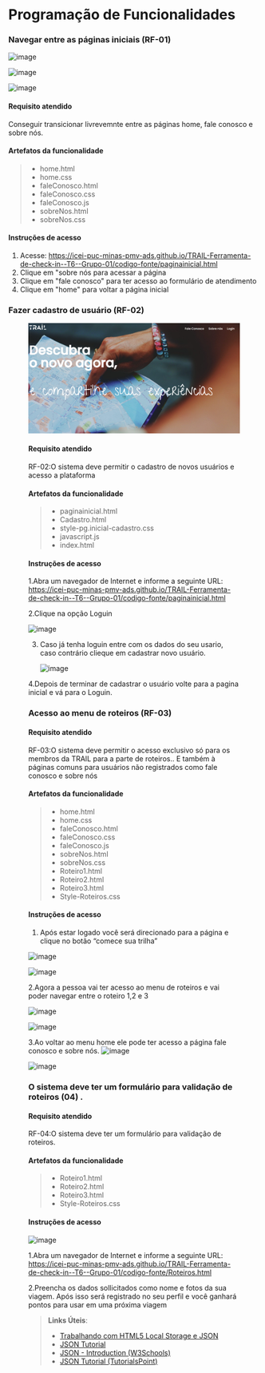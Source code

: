 # Programação de Funcionalidades


### Navegar entre as páginas iniciais (RF-01)

![image](https://github.com/ICEI-PUC-Minas-PMV-ADS/TRAIL-Ferramenta-de-check-in--T6--Grupo-01/assets/82191618/6c2c10cd-0326-482e-87f3-b395ee79eb66)

![image](https://github.com/ICEI-PUC-Minas-PMV-ADS/TRAIL-Ferramenta-de-check-in--T6--Grupo-01/assets/82191618/aceb10bf-6470-4f95-9ab0-f6d323fad81b)

![image](https://github.com/ICEI-PUC-Minas-PMV-ADS/TRAIL-Ferramenta-de-check-in--T6--Grupo-01/assets/82191618/28d65528-5824-4028-a313-06d9acd5b92d)

#### Requisito atendido
Conseguir transicionar livrevemnte entre as páginas home, fale conosco e sobre nós.


#### Artefatos da funcionalidade

> - home.html
> - home.css
> - faleConosco.html
> - faleConosco.css
> - faleConosco.js
> - sobreNos.html
> - sobreNos.css

#### Instruções de acesso
1. Acesse: https://icei-puc-minas-pmv-ads.github.io/TRAIL-Ferramenta-de-check-in--T6--Grupo-01/codigo-fonte/paginainicial.html
2. Clique em "sobre nós para acessar a página
3. Clique em "fale conosco" para ter acesso ao formulário de atendimento
4. Clique em "home" para voltar a página inicial 

### Fazer cadastro de usuário (RF-02)

<figure> 
  <img src="/documentos/img/pagina inicial.png"
</figure> 

#### Requisito atendido

RF-02:O sistema deve permitir o cadastro de novos usuários e acesso a plataforma

#### Artefatos da funcionalidade



> - paginainicial.html
> - Cadastro.html
> - style-pg.inicial-cadastro.css
> - javascript.js
> - index.html




#### Instruções de acesso

1.Abra um navegador de Internet e informe a seguinte URL: https://icei-puc-minas-pmv-ads.github.io/TRAIL-Ferramenta-de-check-in--T6--Grupo-01/codigo-fonte/paginainicial.html

2.Clique na opção Loguin

![image](https://github.com/ICEI-PUC-Minas-PMV-ADS/TRAIL-Ferramenta-de-check-in--T6--Grupo-01/assets/82191618/24566d1a-2fff-4a20-b8ca-7d24dc0d87eb)

3. Caso já tenha loguin entre com os dados do seu usario, caso contrário clieque em cadastrar novo usuário.

   ![image](https://github.com/ICEI-PUC-Minas-PMV-ADS/TRAIL-Ferramenta-de-check-in--T6--Grupo-01/assets/82191618/1118a506-8498-4d4b-811b-cc638da537c4)

4.Depois de terminar de cadastrar o usuário volte para a pagina inicial e vá para o Loguin.


### Acesso ao menu de roteiros  (RF-03)


#### Requisito atendido

RF-03:O sistema deve permitir o acesso exclusivo só para os membros da TRAIL para  a parte de roteiros.. E também à páginas comuns para usuários não registrados como fale conosco e sobre nós

#### Artefatos da funcionalidade

> - home.html
> - home.css
> - faleConosco.html
> - faleConosco.css
> - faleConosco.js
> - sobreNos.html
> - sobreNos.css
> - Roteiro1.html
> - Roteiro2.html
> - Roteiro3.html
> - Style-Roteiros.css



#### Instruções de acesso

1. Após estar logado você será direcionado para a página e clique no botão “comece sua trilha” 

![image](https://github.com/ICEI-PUC-Minas-PMV-ADS/TRAIL-Ferramenta-de-check-in--T6--Grupo-01/assets/82191618/5aa81841-f320-4961-ba58-dc8871ad25fd)


![image](https://github.com/ICEI-PUC-Minas-PMV-ADS/TRAIL-Ferramenta-de-check-in--T6--Grupo-01/assets/82191618/2b877500-4c88-4e4d-aaeb-0b17180316e6)


2.Agora a pessoa vai ter acesso ao menu de roteiros e vai poder navegar entre o roteiro 1,2 e 3 

![image](https://github.com/ICEI-PUC-Minas-PMV-ADS/TRAIL-Ferramenta-de-check-in--T6--Grupo-01/assets/82191618/b9433f62-6284-4cfa-a643-910db7b871af)

![image](https://github.com/ICEI-PUC-Minas-PMV-ADS/TRAIL-Ferramenta-de-check-in--T6--Grupo-01/assets/82191618/4d991c54-b038-424d-93f3-e564a9ce3ed0)


3.Ao voltar ao menu home ele pode ter acesso a página fale conosco e sobre nós.
![image](https://github.com/ICEI-PUC-Minas-PMV-ADS/TRAIL-Ferramenta-de-check-in--T6--Grupo-01/assets/82191618/05b84bd2-ada4-493d-933d-425834a70b8a)

![image](https://github.com/ICEI-PUC-Minas-PMV-ADS/TRAIL-Ferramenta-de-check-in--T6--Grupo-01/assets/82191618/7fa371be-2ddd-4083-b2f5-c9f5dd5cd77f)

### O sistema deve  ter um formulário para validação de roteiros (04) .

#### Requisito atendido

RF-04:O sistema deve  ter um formulário para validação de roteiros.

#### Artefatos da funcionalidade

> - Roteiro1.html
> - Roteiro2.html
> - Roteiro3.html
> - Style-Roteiros.css


#### Instruções de acesso

![image](https://github.com/ICEI-PUC-Minas-PMV-ADS/TRAIL-Ferramenta-de-check-in--T6--Grupo-01/assets/82191618/e98feed5-51a3-4ca0-80a2-aa8e628c7f4a)

1.Abra um navegador de Internet e informe a seguinte URL: https://icei-puc-minas-pmv-ads.github.io/TRAIL-Ferramenta-de-check-in--T6--Grupo-01/codigo-fonte/Roteiros.html

2.Preencha os dados sollicitados como nome e fotos da sua viagem. Após isso será registrado no seu perfil e você ganhará pontos para usar em uma próxima viagem 


> **Links Úteis**:
> - [Trabalhando com HTML5 Local Storage e JSON](https://www.devmedia.com.br/trabalhando-com-html5-local-storage-e-json/29045)
> - [JSON Tutorial](https://www.w3resource.com/JSON)
> - [JSON - Introduction (W3Schools)](https://www.w3schools.com/js/js_json_intro.asp)
> - [JSON Tutorial (TutorialsPoint)](https://www.tutorialspoint.com/json/index.htm)

